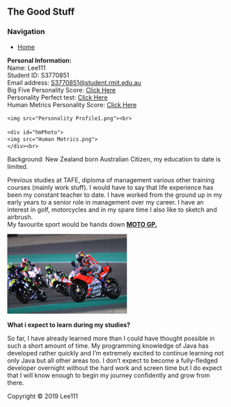 <html>
<head> 
    
 <link rel = "stylesheet" type = "text/css" href = "style.css"/>
 </head>
 <body>
 <div id="container">
 <div id="header"><br>
<h2>The Good Stuff</h2>
 </div>
 <div id = "content">
  <div id = "nav">
   <h3>Navigation</h3>
   <ul>
    <li><a class="selected" href="index.html">Home</a></li>
   </ul>
  </div>
    <div id="main">
    
 
<b>Personal Information:</b><br>
Name: Lee111<br>
Student ID: S3770851<br>
Email address: <a href="S3770851@student.rmit.edu.au">S3770851@student.rmit.edu.au</a><br>
Big Five Personality Score: <a href="https://bigfive-test.com/result/5c7e19372a70890053b9080e">Click Here</a><br>
Personality Perfect test: <a href="https://www.personalityperfect.com/istj-the-inspector-premium-profile/">Click Here</a><br>
Human Metrics Personality Score: <a href="http://www.humanmetrics.com/personality/intj-type?EI=-16&SN=-25&TF=41&JP=59">Click Here</a><br>

    <img src="Personality Profile1.png"><br>
   
    <div id="hmPhoto">
    <img src="Human Metrics.png">
    </div><br>
Background: New Zealand born Australian Citizen, my education to date is limited.<br> 
<p>Previous studies at TAFE, diploma of management various other training courses (mainly work stuff). 
I would have to say that life experience has been my constant teacher to date. I have worked from the ground up in my early years to a senior role in management over my career. 
I have an interest in golf, motorcycles and in my spare time I also like to sketch and airbrush.<br>
My favourite sport would be hands down <a href="http://www.motogp.com/"><b>MOTO GP.</b></a></p>
<div id="motoPhoto">
<img src="motogp.jpg"><br>
 
<b>What i expect to learn during my studies?</b>
<p>So far, I have already learned more than I could have thought possible in such a short amount of time. My programming knowledge of Java has developed rather quickly and I’m extremely excited to continue learning not only Java but all other areas too. I don’t expect to become a fully-fledged developer overnight without the hard work and screen time but I do expect that I will know enough to begin my journey confidently and grow from there.</p>
</div>
</div>
</div>    

<div id="footer">
 Copyright &copy; 2019 Lee111
</div>
</div>

